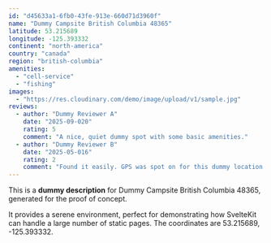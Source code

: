 ```yaml
---
id: "d45633a1-6fb0-43fe-913e-660d71d3960f"
name: "Dummy Campsite British Columbia 48365"
latitude: 53.215689
longitude: -125.393332
continent: "north-america"
country: "canada"
region: "british-columbia"
amenities:
  - "cell-service"
  - "fishing"
images:
  - "https://res.cloudinary.com/demo/image/upload/v1/sample.jpg"
reviews:
  - author: "Dummy Reviewer A"
    date: "2025-09-020"
    rating: 5
    comment: "A nice, quiet dummy spot with some basic amenities."
  - author: "Dummy Reviewer B"
    date: "2025-05-016"
    rating: 2
    comment: "Found it easily. GPS was spot on for this dummy location."
---
```


This is a **dummy description** for Dummy Campsite British Columbia 48365, generated for the proof of concept.

It provides a serene environment, perfect for demonstrating how SvelteKit can handle a large number of static pages. The coordinates are 53.215689, -125.393332.
